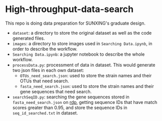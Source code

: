 # High-throughput-data-search

This repo is doing data preparation for SUNXING's graduate design.  

- `dataset`: a directory to store the original dataset as well as the code generated files.
- `images`: a directory to store images used in `Searching Data.ipynb`, in order to describe the workflow.
- `Searching Data.ipynb`: a jupyter notebook to describe the whole workflow.  
- `processData.py`: processment of data in dataset. This would generate two json files in each own dataset:
  - `OTUs_need_search.json`: used to store the strain names and their OTUs that need search.
  - `fasta_need_search.json`: used to store the strain names and their gene sequences that need search.
- `searchSeqID.py`: searching the gene sequences stored in `fasta_need_search.json` on [rdp](http://rdp.cme.msu.edu/seqmatch/seqmatch_intro.jsp), getting sequence IDs that have match scores greater than 0.95, and store the sequence IDs in `seq_id_searched.txt` in dataset.

